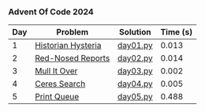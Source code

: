 ### Advent Of Code 2024

| Day | Problem                                                   | Solution             | Time (s) |
| --- | --------------------------------------------------------- | -------------------- | -------- |
| 1   | [Historian Hysteria](https://adventofcode.com/2024/day/1) | [day01.py](day01.py) | 0.013    |
| 2   | [Red-Nosed Reports](https://adventofcode.com/2024/day/2)  | [day02.py](day02.py) | 0.014    |
| 3   | [Mull It Over](https://adventofcode.com/2024/day/3)       | [day03.py](day03.py) | 0.002    |
| 4   | [Ceres Search](https://adventofcode.com/2024/day/4)       | [day04.py](day04.py) | 0.005    |
| 5   | [Print Queue](https://adventofcode.com/2024/day/5)        | [day05.py](day05.py) | 0.488    |
